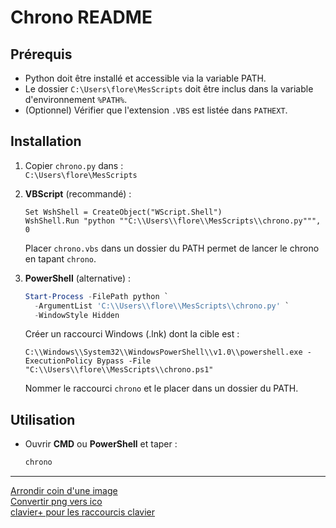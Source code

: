 # Chrono README

## Prérequis
- Python doit être installé et accessible via la variable PATH.
- Le dossier `C:\Users\flore\MesScripts` doit être inclus dans la variable d'environnement `%PATH%`.
- (Optionnel) Vérifier que l'extension `.VBS` est listée dans `PATHEXT`.

## Installation
1. Copier `chrono.py` dans :  
   `C:\Users\flore\MesScripts`
2. **VBScript** (recommandé) :
   ```vbscript
   Set WshShell = CreateObject("WScript.Shell")
   WshShell.Run "python ""C:\\Users\\flore\\MesScripts\\chrono.py""", 0
   ```
   Placer `chrono.vbs` dans un dossier du PATH permet de lancer le chrono en tapant `chrono`.  
   
3. **PowerShell** (alternative) :
   ```powershell
   Start-Process -FilePath python `
     -ArgumentList 'C:\\Users\\flore\\MesScripts\\chrono.py' `
     -WindowStyle Hidden
   ```
   Créer un raccourci Windows (.lnk) dont la cible est :
   ```
   C:\\Windows\\System32\\WindowsPowerShell\\v1.0\\powershell.exe -ExecutionPolicy Bypass -File "C:\\Users\\flore\\MesScripts\\chrono.ps1"
   ```
   Nommer le raccourci `chrono` et le placer dans un dossier du PATH.

## Utilisation
- Ouvrir **CMD** ou **PowerShell** et taper :
  ```bash
  chrono
  ```
---
[Arrondir coin d'une image](https://round-corner.imageonline.co/fr/)  
[Convertir png vers ico](https://convertio.co/fr/download/c8112ef476884f0f935c3482eeb6541702f5e2/)  
[clavier+ pour les raccourcis clavier](https://github.com/guilryder/clavier-plus)
